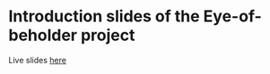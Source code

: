 # Introduction slides of the Eye-of-beholder project

Live slides [here](http://htmlpreview.github.io/?https://github.com/jiqicn/eye-of-beholder-intro/blob/main/index.html)